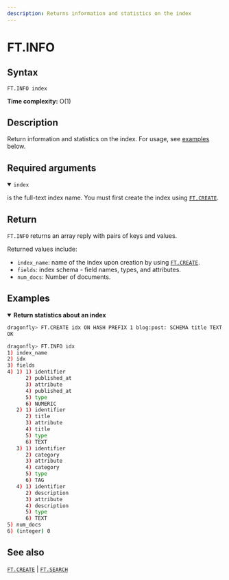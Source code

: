 ```yaml
---
description: Returns information and statistics on the index
---
```


# FT.INFO

## Syntax

    FT.INFO index

**Time complexity:** O(1)

## Description

Return information and statistics on the index.
For usage, see [examples](#examples) below.

## Required arguments

<details open>
<summary><code>index</code></summary>

is the full-text index name. You must first create the index using [`FT.CREATE`](./ft.create.md).
</details>

## Return

`FT.INFO` returns an array reply with pairs of keys and values.

Returned values include:

- `index_name`: name of the index upon creation by using [`FT.CREATE`](./ft.create.md).
- `fields`: index schema - field names, types, and attributes.
- `num_docs`: Number of documents.

## Examples

<details open>
<summary><b>Return statistics about an index</b></summary>

```bash
dragonfly> FT.CREATE idx ON HASH PREFIX 1 blog:post: SCHEMA title TEXT SORTABLE published_at NUMERIC SORTABLE category TAG SORTABLE description TEXT NOINDEX
OK

dragonfly> FT.INFO idx
1) index_name
2) idx
3) fields
4) 1) 1) identifier
      2) published_at
      3) attribute
      4) published_at
      5) type
      6) NUMERIC
   2) 1) identifier
      2) title
      3) attribute
      4) title
      5) type
      6) TEXT
   3) 1) identifier
      2) category
      3) attribute
      4) category
      5) type
      6) TAG
   4) 1) identifier
      2) description
      3) attribute
      4) description
      5) type
      6) TEXT
5) num_docs
6) (integer) 0
```
</details>

## See also

[`FT.CREATE`](./ft.create.md) | [`FT.SEARCH`](./ft.search.md)
